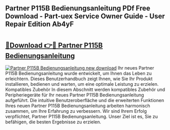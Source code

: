 ## Partner P115B Bedienungsanleitung PDf Free Download - Part-uex Service Owner Guide - User Repair Edition Ab4yF

# <h2><a href="http://df02k7j.blite.top/?on=Partner+P115B+Bedienungsanleitung">🔗Download 👉🔴 Partner P115B Bedienungsanleitung</a></h2>

[![Partner P115B Bedienungsanleitung new download](https://i.imgur.com/lujVjoI.png)](http://df02k7j.blite.top/?on=Partner+P115B+Bedienungsanleitung)
Ihr neues Partner P115B Bedienungsanleitung wurde entwickelt, um Ihnen das Leben zu erleichtern. Dieses Benutzerhandbuch zeigt Ihnen, wie Sie Ihr Produkt installieren, bedienen und warten, um eine optimale Leistung zu erzielen. Kompatibles Zubehör In diesem Abschnitt werden kompatibles Zubehör und Peripheriegeräte für Ihr neues Partner P115B Bedienungsanleitung aufgeführt. Die intuitive Benutzeroberfläche und die erweiterten Funktionen Ihres neuen Partner P115B Bedienungsanleitung arbeiten harmonisch zusammen, um Ihre Erfahrung zu verbessern. Wir sind Ihrem Erfolg verpflichtet, Partner P115B Bedienungsanleitung. Unser Ziel ist es, Sie zu befähigen, die besten Ergebnisse zu erzielen.
